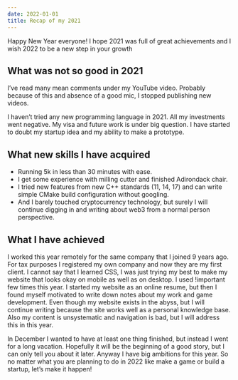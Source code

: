 ```yaml
---
date: 2022-01-01
title: Recap of my 2021
---
```


Happy New Year everyone! I hope 2021 was full of great achievements and I wish 2022 to be a new step in your growth 


## What was not so good in 2021

I’ve read many mean comments under my YouTube video. Probably because of this and absence of a good mic, I stopped publishing new videos. 

I haven’t tried any new programming language in 2021. All my investments went negative. My visa and future work is under big question. I have started to doubt my startup idea and my ability to make a prototype.


## What new skills I have acquired

- Running 5k in less than 30 minutes with ease. 
- I get some experience with milling cutter and finished Adirondack chair.
- I tried new features from new C++ standards (11, 14, 17) and can write simple CMake build configuration without googling.
- And I barely touched cryptocurrency technology, but surely I will continue digging in and writing about web3 from a normal person perspective.


## What I have achieved

I worked this year remotely for the same company that I joined 9 years ago. For tax purposes I registered my own company and now they are my first client. 
I cannot say that I learned CSS, I was just trying my best to make my website that looks okay on mobile as well as on desktop. I used !important few times this year. I started my website as an online resume, but then I found myself motivated to write down notes about my work and game development. Even though my website exists in the abyss, but I will continue writing because the site works well as a personal knowledge base. Also my content is unsystematic and navigation is bad, but I will address this in this year.

In December I wanted to have at least one thing finished, but instead I went for a long vacation. Hopefully it will be the beginning of a good story, but I can only tell you about it later. Anyway I have big ambitions for this year.
So no matter what you are planning to do in 2022 like make a game or build a startup, let’s make it happen!
